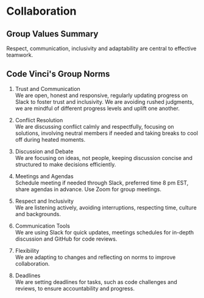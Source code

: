 # Collaboration

<!-- group norms summary -->

<!-- group norms list -->

## **Group Values Summary**

Respect, communication, inclusivity and adaptability are central to effective teamwork.

## **Code Vinci's Group Norms**

1. Trust and Communication  
We are open, honest and responsive, regularly updating progress on Slack to foster trust and inclusivity.
We are avoiding rushed judgments, we are mindful of different progress levels and uplift one another.

2. Conflict Resolution  
We are discussing conflict calmly and respectfully, focusing on solutions, involving neutral members
if needed and taking breaks to cool off during heated moments.

3. Discussion and Debate  
We are focusing on ideas, not people, keeping discussion concise and structured to make decisions efficiently.

4. Meetings and Agendas  
Schedule meeting if needed through Slack, preferred time 8 pm EST, share agendas in advance. Use Zoom for group meetings.

5. Respect and Inclusivity  
We are listening actively, avoiding interruptions, respecting time, culture and backgrounds.

6. Communication Tools  
We are using Slack for quick updates, meetings schedules for in-depth discussion and GitHub for code reviews.

7. Flexibility  
We are adapting to changes and reflecting on norms to improve collaboration.

8. Deadlines  
We are setting deadlines for tasks, such as code challenges and reviews, to ensure accountability and progress.
